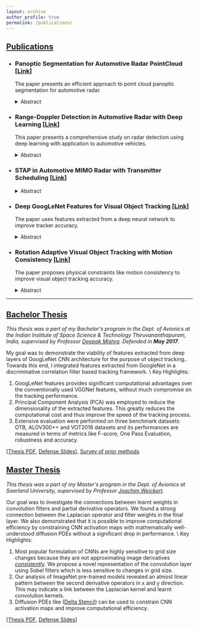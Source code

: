 ```yaml
---
layout: archive
author_profile: true
permalink: /publications/
---
```


## [Publications](#publications)
- ### Panoptic Segmentation for Automotive Radar PointCloud [[Link](https://ieeexplore.ieee.org/document/9764218)]
    The paper presents an efficient approach to point cloud panoptic segmentation for automotive radar. 
    <details>
    <summary>Abstract</summary>
        Unlike most existing point cloud panoptic segmentation works, this method directly predicts both instance ID and semantic class without such intermediate step as clustering and is end-to-end differentiable. This is achieved by a novel instance labeling scheme in the training stage that facilitates the direct prediction of instance ID in the inference stage. More importantly, this new approach has low computation load and can achieve high frame rate in implementation, which is crucial for real time applications in automotive radar. Based on experimental evaluation with existing lidar point cloud data and our own radar point cloud data, we demonstrate that the proposed panoptic segmentation method can achieve good performance at a frame rate of higher than 150 FPS.
    </details>

- ### Range-Doppler Detection in Automotive Radar with Deep Learning [[Link](https://ieeexplore.ieee.org/abstract/document/9207080)]
    This paper presents a comprehensive study on radar detection using deep learning with application to automotive vehicles. 
    <details>
    <summary>Abstract</summary>

    This paper presents a comprehensive study on radar detection using deep learning with application to automotive vehicles. Automotive radars face complex target scenarios consisting of both small point targets and large extended targets. However, the current works on automotive radar detection mainly focus on point target detection. Moreover, those works use the complex rangeDoppler data for detection. In this paper, a deep learningbased method for extended target detection is presented that takes advantage of augmented data for neural network training and prediction. Extensive simulations have been conducted to evaluate the proposed detection method and the results show performance improvement over a recent related method.
    </details>

- ### STAP in Automotive MIMO Radar with Transmitter Scheduling [[Link](https://ieeexplore.ieee.org/document/9266601)]
    <details>
    <summary>Abstract</summary>

    Automotive radars often employ multiple-input multiple-output (MIMO) array to attain high angular resolution with few antenna elements. The diversity gain is generally achieved by time-division multiplexing (TDM) during the transmission of frequency-modulated continuous-wave (FMCW) signals. However, TDM mode leads to longer pulse repetition intervals and, therefore, inherently and severely limits the maximum unambiguous Doppler velocity that a radar is able to detect. In this paper, we address the Doppler ambiguity problem in TDM MIMO automotive radars through a space-time adaptive processing (STAP) approach. A direct application of STAP may lead to a high antenna sidelobe level that hampers the detection performance. We mitigate this through optimal transmitter scheduling. We formulate the problem as combinatorial optimization and solve it via reinforcement learning. Numerical and experimental results demonstrate the efficacy of our method when compared with conventional techniques.
    </details>

- ### Deep GoogLeNet Features for Visual Object Tracking [[Link](https://ieeexplore.ieee.org/abstract/document/8721317)]
    The paper uses features extracted from a deep neural network to improve tracker accuracy.
    <details>
    <summary>Abstract</summary>

    Convolutional Neural Network (CNN) has recently become very popular in visual object tracking due to their strong feature representation capabilities. This paper presents an investigation of the impact of deep convolutional layer features in an object tracking framework. In this study, we demonstrate for the first time, the viability of features extracted from deep layers of GoogLeNet CNN architecture for the purpose of object tracking. We integrated GoogLeNet features in a discriminative correlation filter based tracking framework. Our experimental results show that the GoogLeNet features provides significant computational advantages over the conventionally used VGGNet features, without much compromise on the tracking performance. Further, Principal Component Analysis (PCA) was employed to reduce the dimensionality of the extracted features. This greatly reduces the computational cost and thus improve the speed of the tracking process. Extensive evaluation have been performed on three benchmark datasets: OTB, ALOV300++ and VOT2016 datasets and its performances are measured in terms of metrics like F-score, One Pass Evaluation, robustness and accuracy.
    </details>

- ### Rotation Adaptive Visual Object Tracking with Motion Consistency [[Link](https://arxiv.org/abs/1709.06057)]
    The paper proposes physical constraints like motion consistency to improve visual object tracking accuracy.
    <details>
    <summary>Abstract</summary>
    Visual Object tracking research has undergone significant improvement in the past few years. The emergence of tracking by detection approach in tracking paradigm has been quite successful in many ways. Recently, deep convolutional neural networks have been extensively used in most successful trackers. Yet, the standard approach has been based on correlation or feature selection with minimal consideration given to motion consistency. Thus, there is still a need to capture various physical constraints through motion consistency which will improve accuracy, robustness and more importantly rotation adaptiveness. Therefore, one of the major aspects of this paper is to investigate the outcome of rotation adaptiveness in visual object tracking. Among other key contributions, the paper also includes various consistencies that turn out to be extremely effective in numerous challenging sequences than the current state-of-the-art.
    </details>



***

## [Bachelor Thesis](#btech)
_This thesis was a part of my Bachelor's program in the Dept. of Avionics at the Indian Institute of Space Science & Technology Thiruvananthapuram, India, supervised by Professor [Deepak Mishra](https://www.iist.ac.in/node/848). Defended in **May 2017**._

My goal was to demonstrate the viability of features extracted from deep layers of GoogLeNet CNN architecture for the purpose of object tracking.. Towards this end, I integrated features extracted from GoogleNet in a discriminative correlation filter based tracking framework. \\
Key Highlights:
1.  GoogLeNet features provides significant computational advantages over the conventionally used VGGNet features, without much compromise on the tracking performance.
2.  Principal Component Analysis (PCA) was employed to reduce the dimensionality of the extracted features. This greatly reduces the computational cost and thus improve the speed of the tracking process.
3. Extensive evaluation were performed on three benchmark datasets: OTB, ALOV300++ and VOT2016 datasets and its performances are measured in terms of metrics like F-score, One Pass Evaluation, robustness and accuracy.

[[Thesis PDF](https://drive.google.com/file/d/1pkoDCz5TCizen79yNJZXtP1xxRtFfwTv/view?usp=sharing), [Defense Slides](https://docs.google.com/presentation/d/1Rne0Pj28__HyKmdye8dQ9iMd9JQcBctV/edit?usp=sharing&ouid=102267158225060172499&rtpof=true&sd=true)], [Survey of prior methods](https://docs.google.com/presentation/d/1CrjicZDUMwgn4BYDI0hmjbSptabpwmSj/edit?usp=sharing&ouid=102267158225060172499&rtpof=true&sd=true)

## [Master Thesis](#mtech)
_This thesis was a part of my Master's program in the Dept. of Avionics at Saarland University, supervised by Professor [Joachim Weickert](https://scholar.google.com/citations?user=IWwCuGAAAAAJ&hl=en)._

Our goal was to investigate the connections between learnt weights in convolution filters and partial derivative operators. We found a strong connection between the Laplacian operator and filter weights in the final layer. We also demonstrated that it is possible to improve computational efficiency by constraining CNN activation maps with mathematically well-understood diffusion PDEs without a significant drop in performance. \\
Key Highlights:
1.  Most popular formulation of CNNs are highly sensitive to grid size changes because they are not approximating image derivatives *[consistently](https://en.wikipedia.org/wiki/Numerical_methods_for_ordinary_differential_equations#Consistency_and_order)*. We propose a novel representation of the convolution layer using Sobel filters which is less sensitive to changes in grid size.
2.  Our analysis of ImageNet
pre-trained models revealed an almost linear pattern between the second derivative operators in x and y direction. This may indicate a link between the Laplacian kernel and learnt convolution kernels.
3. Diffusion PDEs like ([Delta Stencil](https://link.springer.com/chapter/10.1007/978-3-642-38267-3_32)) can be used to constrain CNN activation maps and improve computational efficiency.

[[Thesis PDF](https://drive.google.com/file/d/1U9oa0G1L09RRfpYTMVdWmBzleCa8YqwA/view?usp=sharing), [Defense Slides](https://drive.google.com/file/d/1n27xllBAqDFlEgeGqZCgY6plPhZtl58t/view?usp=sharing)]
